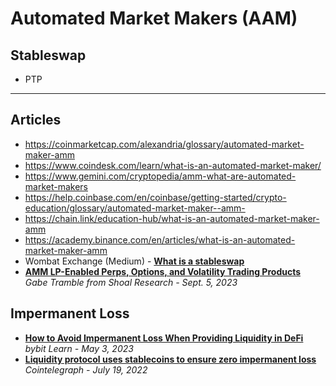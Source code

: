 # Automated Market Makers (AAM)

## Stableswap

- PTP

-----

## Articles

- https://coinmarketcap.com/alexandria/glossary/automated-market-maker-amm
- https://www.coindesk.com/learn/what-is-an-automated-market-maker/
- https://www.gemini.com/cryptopedia/amm-what-are-automated-market-makers
- https://help.coinbase.com/en/coinbase/getting-started/crypto-education/glossary/automated-market-maker--amm-
- https://chain.link/education-hub/what-is-an-automated-market-maker-amm
- https://academy.binance.com/en/articles/what-is-an-automated-market-maker-amm
- Wombat Exchange (Medium) - [**What is a stableswap**](https://medium.com/wombat-exchange/what-is-a-stableswap-58786d32e3d4)
- [**AMM LP-Enabled Perps, Options, and Volatility Trading Products**](https://www.shoal.gg/p/amm-lp-enabled-perps-options-and)
  <br/>_Gabe Tramble from Shoal Research - Sept. 5, 2023_

## Impermanent Loss
- [**How to Avoid Impermanent Loss When Providing Liquidity in DeFi**](https://learn.bybit.com/defi/what-is-impermanent-loss/)
  <br/>_bybit Learn - May 3, 2023_
- [**Liquidity protocol uses stablecoins to ensure zero impermanent loss**](https://cointelegraph.com/news/liquidity-protocol-uses-stablecoins-to-ensure-zero-impermanent-loss)
  <br/>_Cointelegraph - July 19, 2022_
